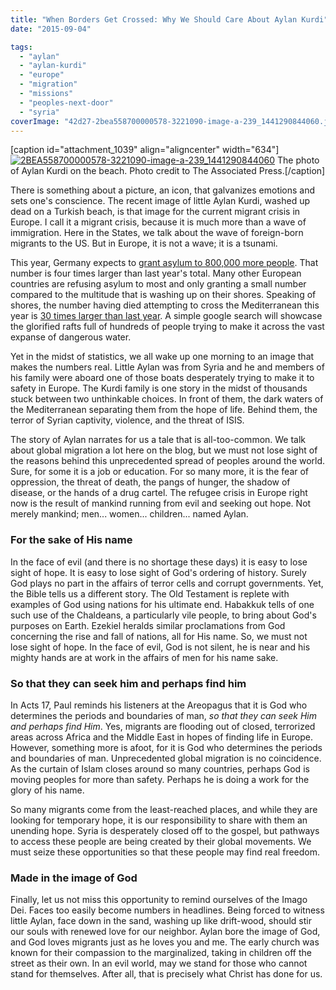 ```yaml
---
title: "When Borders Get Crossed: Why We Should Care About Aylan Kurdi"
date: "2015-09-04"

tags: 
  - "aylan"
  - "aylan-kurdi"
  - "europe"
  - "migration"
  - "missions"
  - "peoples-next-door"
  - "syria"
coverImage: "42d27-2bea558700000578-3221090-image-a-239_1441290844060.jpg"
---
```


\[caption id="attachment\_1039" align="aligncenter" width="634"\][![2BEA558700000578-3221090-image-a-239_1441290844060](images/42d27-2bea558700000578-3221090-image-a-239_1441290844060.jpg)](https://keelancook.files.wordpress.com/2020/08/42d27-2bea558700000578-3221090-image-a-239_1441290844060.jpg) The photo of Aylan Kurdi on the beach. Photo credit to The Associated Press.\[/caption\]

There is something about a picture, an icon, that galvanizes emotions and sets one's conscience. The recent image of little Aylan Kurdi, washed up dead on a Turkish beach, is that image for the current migrant crisis in Europe. I call it a migrant crisis, because it is much more than a wave of immigration. Here in the States, we talk about the wave of foreign-born migrants to the US. But in Europe, it is not a wave; it is a tsunami.

This year, Germany expects to [grant asylum to 800,000 more people](http://www.wsj.com/articles/germans-expect-up-to-800-000-people-to-seek-asylum-this-year-1440002063). That number is four times larger than last year's total. Many other European countries are refusing asylum to most and only granting a small number compared to the multitude that is washing up on their shores. Speaking of shores, the number having died attempting to cross the Mediterranean this year is [30 times larger than last year](http://www.usatoday.com/story/news/world/2015/04/21/migrant-deaths-higher/26114589/). A simple google search will showcase the glorified rafts full of hundreds of people trying to make it across the vast expanse of dangerous water.

Yet in the midst of statistics, we all wake up one morning to an image that makes the numbers real. Little Aylan was from Syria and he and members of his family were aboard one of those boats desperately trying to make it to safety in Europe. The Kurdi family is one story in the midst of thousands stuck between two unthinkable choices. In front of them, the dark waters of the Mediterranean separating them from the hope of life. Behind them, the terror of Syrian captivity, violence, and the threat of ISIS.

The story of Aylan narrates for us a tale that is all-too-common. We talk about global migration a lot here on the blog, but we must not lose sight of the reasons behind this unprecedented spread of peoples around the world. Sure, for some it is a job or education. For so many more, it is the fear of oppression, the threat of death, the pangs of hunger, the shadow of disease, or the hands of a drug cartel. The refugee crisis in Europe right now is the result of mankind running from evil and seeking out hope. Not merely mankind; men... women... children... named Aylan.

### For the sake of His name

In the face of evil (and there is no shortage these days) it is easy to lose sight of hope. It is easy to lose sight of God's ordering of history. Surely God plays no part in the affairs of terror cells and corrupt governments. Yet, the Bible tells us a different story. The Old Testament is replete with examples of God using nations for his ultimate end. Habakkuk tells of one such use of the Chaldeans, a particularly vile people, to bring about God's purposes on Earth. Ezekiel heralds similar proclamations from God concerning the rise and fall of nations, all for His name. So, we must not lose sight of hope. In the face of evil, God is not silent, he is near and his mighty hands are at work in the affairs of men for his name sake.

### So that they can seek him and perhaps find him

In Acts 17, Paul reminds his listeners at the Areopagus that it is God who determines the periods and boundaries of man, _so that they can seek Him and perhaps find Him_. Yes, migrants are flooding out of closed, terrorized areas across Africa and the Middle East in hopes of finding life in Europe. However, something more is afoot, for it is God who determines the periods and boundaries of man. Unprecedented global migration is no coincidence. As the curtain of Islam closes around so many countries, perhaps God is moving peoples for more than safety. Perhaps he is doing a work for the glory of his name.

So many migrants come from the least-reached places, and while they are looking for temporary hope, it is our responsibility to share with them an unending hope. Syria is desperately closed off to the gospel, but pathways to access these people are being created by their global movements. We must seize these opportunities so that these people may find real freedom.

### Made in the image of God

Finally, let us not miss this opportunity to remind ourselves of the Imago Dei. Faces too easily become numbers in headlines. Being forced to witness little Aylan, face down in the sand, washing up like drift-wood, should stir our souls with renewed love for our neighbor. Aylan bore the image of God, and God loves migrants just as he loves you and me. The early church was known for their compassion to the marginalized, taking in children off the street as their own. In an evil world, may we stand for those who cannot stand for themselves. After all, that is precisely what Christ has done for us.
